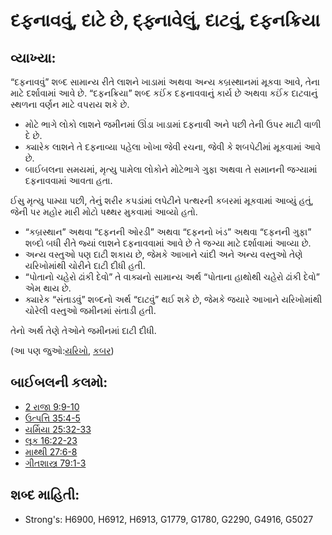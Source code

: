 # દફનાવવું, દાટે છે, દ્ફ્નાવેલું, દાટવું, દફનક્રિયા 

## વ્યાખ્યા: 

“દફનાવવું” શબ્દ સામાન્ય રીતે લાશને ખાડામાં અથવા અન્ય કબ્રસ્થાનમાં મૂકવા આવે, તેના માટે દર્શાવામાં આવે છે.
“દફનક્રિયા” શબ્દ કઈંક દફનાવવાનું કાર્ય છે અથવા કઈંક દાટવાનું સ્થળના વર્ણન માટે વપરાય શકે છે.

* મોટે ભાગે લોકો લાશને જમીનમાં ઊંડા ખાડામાં દફનાવી અને પછી તેની ઉપર માટી વાળી દે છે.
* ક્યારેક લાશને તે દફનાવ્યા પહેલા ખોખા જેવી રચના, જેવી કે શબપેટીમાં મૂકવામાં આવે છે.
* બાઈબલના સમયમાં, મૃત્યુ પામેલા લોકોને મોટેભાગે ગુફા અથવા તે સમાનની જગ્યામાં દફનાવવામાં આવતા હતા.

ઈસુ મૃત્યુ પામ્યા પછી, તેનું શરીર કપડાંમાં લપેટીને પત્થરની કબરમાં મૂકવામાં આવ્યું હતું, જેની પર મહોર મારી મોટો પથ્થર મુકવામાં આવ્યો હતો.

* “કબ્રસ્થાન”  અથવા “દફનની ઓરડી” અથવા “દફનનો ખંડ” અથવા “દફનની ગુફા” શબ્દો બધી રીતે જ્યાં લાશને દફનાવવામાં આવે છે તે જગ્યા માટે દર્શાવામાં આવ્યા છે.
* અન્ય વસ્તુઓ પણ દાટી શકાય છે, જેમકે આખાને ચાંદી અને અન્ય વસ્તુઓ તેણે યરિખોમાંથી ચોરીને દાટી દીધી હતી.
* “પોતાનો ચહેરો ઢાંકી દેવો” તે વાક્યનો સામાન્ય અર્થ “પોતાના હાથોથી ચહેરો ઢાંકી દેવો” એમ થાય છે.
* ક્યારેક “સંતાડવું” શબ્દનો અર્થ “દાટવું” થઈ શકે છે, જેમકે જયારે આખાને યરિખોમાંથી ચોરેલી વસ્તુઓ જમીનમાં સંતાડી હતી.

તેનો અર્થ તેણે તેઓને જમીનમાં દાટી દીધી.

(આ પણ જુઓ:[યરિખો](../names/jericho.md), [કબર](../other/tomb.md))

## બાઈબલની કલમો: 

* [2 રાજા 9:9-10](rc://gu/tn/help/2ki/09/09)
* [ઉત્પત્તિ 35:4-5](rc://gu/tn/help/gen/35/04)
* [યર્મિયા 25:32-33](rc://gu/tn/help/jer/25/32)
* [લૂક 16:22-23](rc://gu/tn/help/luk/16/22)
* [માથ્થી 27:6-8](rc://gu/tn/help/mat/27/06)
* [ગીતશાસ્ત્ર 79:1-3](rc://gu/tn/help/psa/079/001)

## શબ્દ માહિતી: 

* Strong's: H6900, H6912, H6913, G1779, G1780, G2290, G4916, G5027
